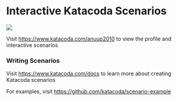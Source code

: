 # Interactive Katacoda Scenarios

[![](http://shields.katacoda.com/katacoda/anuup2010/count.svg)](https://www.katacoda.com/anuup2010 "Get your profile on Katacoda.com")

Visit https://www.katacoda.com/anuup2010 to view the profile and interactive scenarios

### Writing Scenarios
Visit https://www.katacoda.com/docs to learn more about creating Katacoda scenarios

For examples, visit https://github.com/katacoda/scenario-example
